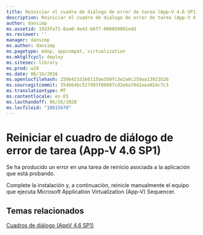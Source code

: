 ```yaml
---
title: Reiniciar el cuadro de diálogo de error de tarea (App-V 4.6 SP1)
description: Reiniciar el cuadro de diálogo de error de tarea (App-V 4.6 SP1)
author: dansimp
ms.assetid: 1933fe71-8aa0-4e43-b6f7-060050001edd
ms.reviewer: ''
manager: dansimp
ms.author: dansimp
ms.pagetype: mdop, appcompat, virtualization
ms.mktglfcycl: deploy
ms.sitesec: library
ms.prod: w10
ms.date: 06/16/2016
ms.openlocfilehash: 259b421d160115be350fc3e2a6c259aa13921b26
ms.sourcegitcommit: 354664bc527d93f80687cd2eba70d1eea024c7c3
ms.translationtype: MT
ms.contentlocale: es-ES
ms.lasthandoff: 06/26/2020
ms.locfileid: "10815670"
---
```

# Reiniciar el cuadro de diálogo de error de tarea (App-V 4.6 SP1)


Se ha producido un error en una tarea de reinicio asociada a la aplicación que está probando.

Complete la instalación y, a continuación, reinicie manualmente el equipo que ejecuta Microsoft Application Virtualization (App-V) Sequencer.

## Temas relacionados


[Cuadros de diálogo (AppV 4.6 SP1)](dialog-boxes--appv-46-sp1-.md)

 

 





